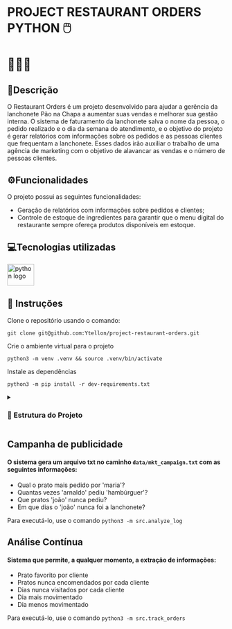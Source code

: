 # PROJECT RESTAURANT ORDERS PYTHON 🖱️

# 🍔🍕🍟

## 📃Descrição

O Restaurant Orders é um projeto desenvolvido para ajudar a gerência da lanchonete Pão na Chapa a aumentar suas vendas e melhorar sua gestão interna. O sistema de faturamento da lanchonete salva o nome da pessoa, o pedido realizado e o dia da semana do atendimento, e o objetivo do projeto é gerar relatórios com informações sobre os pedidos e as pessoas clientes que frequentam a lanchonete. Esses dados irão auxiliar o trabalho de uma agência de marketing com o objetivo de alavancar as vendas e o número de pessoas clientes.

## ⚙️Funcionalidades

O projeto possui as seguintes funcionalidades:

-   Geração de relatórios com informações sobre pedidos e clientes;
-   Controle de estoque de ingredientes para garantir que o menu digital do restaurante sempre ofereça produtos disponíveis em estoque.

## 💻Tecnologias utilizadas
<div align="left">

<img src="https://cdn.jsdelivr.net/gh/devicons/devicon/icons/python/python-original.svg" height="50" width="62" alt="python logo" />

</div>

## 📑 Instruções
Clone o repositório usando o comando:

    git clone git@github.com:Ytellon/project-restaurant-orders.git
Crie o ambiente virtual para o projeto

    python3 -m venv .venv && source .venv/bin/activate
Instale as dependências

    python3 -m pip install -r dev-requirements.txt

<details>
  <summary><h3>🧱 Estrutura do Projeto</h3></summary><br />

  ```
  
  ├── data
  │   ├──🔸 orders_1.csv
  │   └──🔸 orders_2.csv
  ├── src
  │   ├──🔹 analyze_log.py
  │   ├──🔹 inventory_control.py
  │   ├──🔹 main.py
  │   └──🔹 track_orders.py
  ├──tests
  │   ├──🔸 test_analyze_log.py
  │   ├──🔸 test_inventory_control.py
  │   └──🔸 test_track_orders.py
  ├──🔸 dev-requirements.txt
  ├──🔸 pyproject.toml
  ├──🔹 README.md
  ├──🔸 requirements.txt
  ├──🔸 setup.cfg
  ├──🔸 setup.py
  └──🔸 trybe.yml
Legenda:
  🔸 Arquivos desenvolvidos pela Trybe.
  🔹 Arquivos desenvolvidos por mim.
```
</details>


## Campanha de publicidade 
#### O sistema gera um arquivo txt no caminho `data/mkt_campaign.txt` com as seguintes informações:

-   Qual o prato mais pedido por 'maria'?
-   Quantas vezes 'arnaldo' pediu 'hambúrguer'?
-   Que pratos 'joão' nunca pediu?
-   Em que dias o 'joão' nunca foi a lanchonete?

Para executá-lo, use o comando `python3 -m src.analyze_log`

## Análise Contínua
#### Sistema que permite, a qualquer momento, a extração de informações:

-   Prato favorito por cliente
-   Pratos nunca encomendados por cada cliente
-   Dias nunca visitados por cada cliente
-   Dia mais movimentado
-   Dia menos movimentado

Para executá-lo, use o comando `python3 -m src.track_orders`
